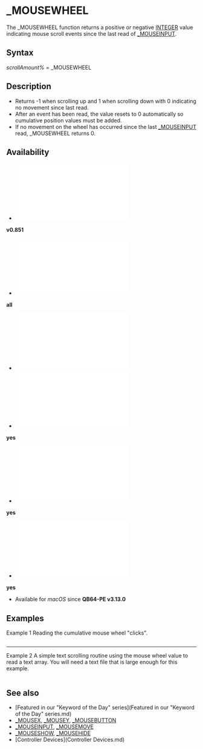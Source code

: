 # _MOUSEWHEEL

The _MOUSEWHEEL function returns a positive or negative [INTEGER](INTEGER.md) value indicating mouse scroll events since the last read of [_MOUSEINPUT](_MOUSEINPUT.md).

  

## Syntax

*scrollAmount%* = _MOUSEWHEEL
  

## Description

* Returns -1 when scrolling up and 1 when scrolling down with 0 indicating no movement since last read.
* After an event has been read, the value resets to 0 automatically so cumulative position values must be added.
* If no movement on the wheel has occurred since the last [_MOUSEINPUT](_MOUSEINPUT.md) read, _MOUSEWHEEL returns 0.

  

## Availability

* [![v0.851](![v0.851.md)](File:Qb64.png "v0.851")

**v0.851**
* [![all](![all.md)](File:Qbpe.png "all")

**all**
* [![Apix.png](![Apix.png.md)](File:Apix.png)
* [![yes](![yes.md)](File:Win.png "yes")

**yes**
* [![yes](![yes.md)](File:Lnx.png "yes")

**yes**
* [![yes](![yes.md)](File:Osx.png "yes")

**yes**

* Available for *macOS* since **QB64-PE v3.13.0**

  

## Examples

Example 1
Reading the cumulative mouse wheel "clicks".

``` [DO](DO.md)     [_LIMIT](_LIMIT.md) 50     [DO WHILE](DO WHILE.md) [_MOUSEINPUT](_MOUSEINPUT.md)         Scroll = Scroll + _MOUSEWHEEL         [LOCATE](LOCATE.md) 10, 20: [PRINT](PRINT.md) Scroll     [LOOP](LOOP.md) [LOOP UNTIL](LOOP UNTIL.md) [INKEY$](INKEY$.md) = [CHR$](CHR$.md)(13) ' press Enter to quit  
```

---

Example 2
A simple text scrolling routine using the mouse wheel value to read a text array.
You will need a text file that is large enough for this example.

``` [DIM](DIM.md) Array$(100) [LINE INPUT](LINE INPUT.md) "Enter a file name with 100 or more lines of text: ", file$ [OPEN](OPEN.md) file$ [FOR](FOR.md) [INPUT](INPUT.md) [AS](AS.md) #1 [DO UNTIL](DO UNTIL.md) [EOF](EOF.md)(1)     inputcount = inputcount + 1     [LINE INPUT](LINE INPUT.md) "LINE INPUT (file statement)") #1, Array$(inputcount)     [IF](IF.md) inputcount = 100 [THEN](THEN.md) [EXIT DO](EXIT DO.md) [LOOP](LOOP.md) [FOR](FOR.md) n = 1 [TO](TO.md) 21: [PRINT](PRINT.md) Array$(n): [NEXT](NEXT.md) [CLOSE](CLOSE.md) #1 [DO](DO.md)     [DO WHILE](DO WHILE.md) [_MOUSEINPUT](_MOUSEINPUT.md)         [IF](IF.md) row >= 0 [THEN](THEN.md) row = row + _MOUSEWHEEL [ELSE](ELSE.md) row = 0 'prevent under scrolling         [IF](IF.md) row > inputcount - 20 [THEN](THEN.md) row = inputcount - 20 'prevent over scrolling         [IF](IF.md) prevrow <> row [THEN](THEN.md) 'look for a change in row value             [IF](IF.md) row > 0 [AND](AND.md) "AND (boolean)") row <= inputcount - 20 [THEN](THEN.md)                 [CLS](CLS.md): [LOCATE](LOCATE.md) 2, 1                 [FOR](FOR.md) n = row [TO](TO.md) row + 20                     [PRINT](PRINT.md) Array$(n)                 [NEXT](NEXT.md)             [END IF](END IF.md)         [END IF](END IF.md)         prevrow = row 'store previous row value     [LOOP](LOOP.md) [LOOP UNTIL](LOOP UNTIL.md) [INKEY$](INKEY$.md) > ""  
```

  

## See also

* [Featured in our "Keyword of the Day" series](Featured in our "Keyword of the Day" series.md)
* [_MOUSEX](_MOUSEX.md), [_MOUSEY](_MOUSEY.md), [_MOUSEBUTTON](_MOUSEBUTTON.md)
* [_MOUSEINPUT](_MOUSEINPUT.md), [_MOUSEMOVE](_MOUSEMOVE.md)
* [_MOUSESHOW](_MOUSESHOW.md), [_MOUSEHIDE](_MOUSEHIDE.md)
* [Controller Devices](Controller Devices.md)

  
